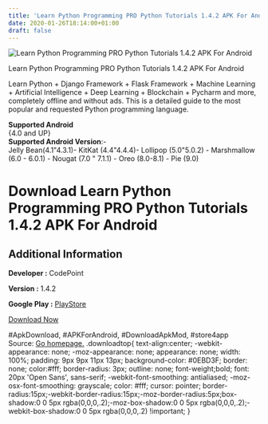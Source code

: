 ```yaml
---
title: 'Learn Python Programming PRO Python Tutorials 1.4.2 APK For Android'
date: 2020-01-26T18:14:00+01:00
draft: false
---
```


![Learn Python Programming PRO Python Tutorials 1.4.2 APK For Android](https://i2.wp.com/apkhome.net/wp-content/uploads/2020/01/Learn-Python-Programming-PRO-Python-Tutorials-1.4.2.png "Learn Python Programming PRO Python Tutorials 1.4.2 APK For Android")

  

Learn Python Programming PRO Python Tutorials 1.4.2 APK For Android

Learn Python + Django Framework + Flask Framework + Machine Learning + Artificial Intelligence + Deep Learning + Blockchain + Pycharm and more, completely offline and without ads. This is a detailed guide to the most popular and requested Python programming language.

**Supported Android**  
{4.0 and UP}  
**Supported Android Version**:-  
Jelly Bean(4.1"4.3.1)- KitKat (4.4"4.4.4)- Lollipop (5.0"5.0.2) - Marshmallow (6.0 - 6.0.1) - Nougat (7.0 " 7.1.1) - Oreo (8.0-8.1) - Pie (9.0)

Download Learn Python Programming PRO Python Tutorials 1.4.2 APK For Android
============================================================================

Additional Information
----------------------

**Developer :** CodePoint

**Version :** 1.4.2

**Google Play :** [PlayStore](https://play.google.com/store/apps/details?id=com.codepoint.learnpython3pro)

  

[Download Now](https://store4app.co/post/learn-python-programming-pro-python-tutorials-1-4-2-apk-for-android_1580058811)

  
#ApkDownload, #APKForAndroid, #DownloadApkMod, #store4app  
Source: [Go homepage.](https://store4app.co/post/learn-python-programming-pro-python-tutorials-1-4-2-apk-for-android_1580058811) .downloadtop{ text-align:center; -webkit-appearance: none; -moz-appearance: none; appearance: none; width: 100%; padding: 9px 9px 11px 13px; background-color: #0EBD3F; border: none; color:#fff; border-radius: 3px; outline: none; font-weight;bold; font: 20px 'Open Sans', sans-serif; -webkit-font-smoothing: antialiased; -moz-osx-font-smoothing: grayscale; color: #fff; cursor: pointer; border-radius:15px;-webkit-border-radius:15px;-moz-border-radius:5px;box-shadow:0 0 5px rgba(0,0,0,.2);-moz-box-shadow:0 0 5px rgba(0,0,0,.2);-webkit-box-shadow:0 0 5px rgba(0,0,0,.2) !important; }